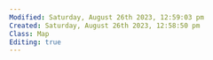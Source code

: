```yaml
---
Modified: Saturday, August 26th 2023, 12:59:03 pm
Created: Saturday, August 26th 2023, 12:58:50 pm
Class: Map
Editing: true
---
```

